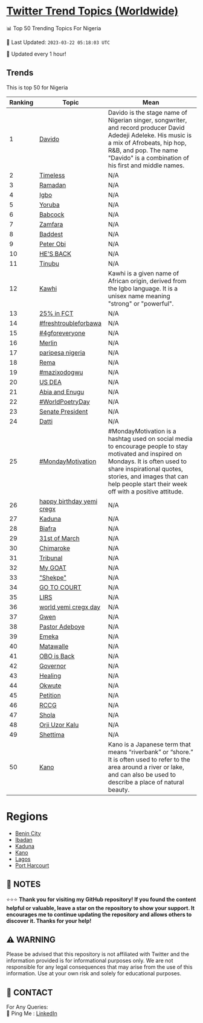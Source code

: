 [Twitter Trend Topics (Worldwide)](https://github.com/ErcinDedeoglu/Twitter-Trend-Topics)
==========


📊 Top 50 Trending Topics For Nigeria

📆 Last Updated: `2023-03-22 05:18:03 UTC`

🔧 Updated every 1 hour!


## Trends

This is top 50 for Nigeria

| Ranking | Topic | Mean |
| ------- | ------------ | ------------ |
| 1 | [Davido](http://twitter.com/search?q=Davido) | Davido is the stage name of Nigerian singer, songwriter, and record producer David Adedeji Adeleke. His music is a mix of Afrobeats, hip hop, R&B, and pop. The name "Davido" is a combination of his first and middle names. |
| 2 | [Timeless](http://twitter.com/search?q=Timeless) | N/A |
| 3 | [Ramadan](http://twitter.com/search?q=Ramadan) | N/A |
| 4 | [Igbo](http://twitter.com/search?q=Igbo) | N/A |
| 5 | [Yoruba](http://twitter.com/search?q=Yoruba) | N/A |
| 6 | [Babcock](http://twitter.com/search?q=Babcock) | N/A |
| 7 | [Zamfara](http://twitter.com/search?q=Zamfara) | N/A |
| 8 | [Baddest](http://twitter.com/search?q=Baddest) | N/A |
| 9 | [Peter Obi](http://twitter.com/search?q=Peter+Obi) | N/A |
| 10 | [HE'S BACK](http://twitter.com/search?q=HE%27S+BACK) | N/A |
| 11 | [Tinubu](http://twitter.com/search?q=Tinubu) | N/A |
| 12 | [Kawhi](http://twitter.com/search?q=Kawhi) | Kawhi is a given name of African origin, derived from the Igbo language. It is a unisex name meaning "strong" or "powerful". |
| 13 | [25% in FCT](http://twitter.com/search?q=25%25+in+FCT) | N/A |
| 14 | [#freshtroubleforbawa](http://twitter.com/search?q=%23freshtroubleforbawa) | N/A |
| 15 | [#4gforeveryone](http://twitter.com/search?q=%234gforeveryone) | N/A |
| 16 | [Merlin](http://twitter.com/search?q=Merlin) | N/A |
| 17 | [paripesa nigeria](http://twitter.com/search?q=paripesa+nigeria) | N/A |
| 18 | [Rema](http://twitter.com/search?q=Rema) | N/A |
| 19 | [#mazixodogwu](http://twitter.com/search?q=%23mazixodogwu) | N/A |
| 20 | [US DEA](http://twitter.com/search?q=US+DEA) | N/A |
| 21 | [Abia and Enugu](http://twitter.com/search?q=Abia+and+Enugu) | N/A |
| 22 | [#WorldPoetryDay](http://twitter.com/search?q=%23WorldPoetryDay) | N/A |
| 23 | [Senate President](http://twitter.com/search?q=Senate+President) | N/A |
| 24 | [Datti](http://twitter.com/search?q=Datti) | N/A |
| 25 | [#MondayMotivation](http://twitter.com/search?q=%23MondayMotivation) | #MondayMotivation is a hashtag used on social media to encourage people to stay motivated and inspired on Mondays. It is often used to share inspirational quotes, stories, and images that can help people start their week off with a positive attitude. |
| 26 | [happy birthday yemi cregx](http://twitter.com/search?q=happy+birthday+yemi+cregx) | N/A |
| 27 | [Kaduna](http://twitter.com/search?q=Kaduna) | N/A |
| 28 | [Biafra](http://twitter.com/search?q=Biafra) | N/A |
| 29 | [31st of March](http://twitter.com/search?q=31st+of+March) | N/A |
| 30 | [Chimaroke](http://twitter.com/search?q=Chimaroke) | N/A |
| 31 | [Tribunal](http://twitter.com/search?q=Tribunal) | N/A |
| 32 | [My GOAT](http://twitter.com/search?q=My+GOAT) | N/A |
| 33 | ["Shekpe"](http://twitter.com/search?q=%22Shekpe%22) | N/A |
| 34 | [GO TO COURT](http://twitter.com/search?q=GO+TO+COURT) | N/A |
| 35 | [LIRS](http://twitter.com/search?q=LIRS) | N/A |
| 36 | [world yemi cregx day](http://twitter.com/search?q=world+yemi+cregx+day) | N/A |
| 37 | [Gwen](http://twitter.com/search?q=Gwen) | N/A |
| 38 | [Pastor Adeboye](http://twitter.com/search?q=Pastor+Adeboye) | N/A |
| 39 | [Emeka](http://twitter.com/search?q=Emeka) | N/A |
| 40 | [Matawalle](http://twitter.com/search?q=Matawalle) | N/A |
| 41 | [OBO is Back](http://twitter.com/search?q=OBO+is+Back) | N/A |
| 42 | [Governor](http://twitter.com/search?q=Governor) | N/A |
| 43 | [Healing](http://twitter.com/search?q=Healing) | N/A |
| 44 | [Okwute](http://twitter.com/search?q=Okwute) | N/A |
| 45 | [Petition](http://twitter.com/search?q=Petition) | N/A |
| 46 | [RCCG](http://twitter.com/search?q=RCCG) | N/A |
| 47 | [Shola](http://twitter.com/search?q=Shola) | N/A |
| 48 | [Orji Uzor Kalu](http://twitter.com/search?q=Orji+Uzor+Kalu) | N/A |
| 49 | [Shettima](http://twitter.com/search?q=Shettima) | N/A |
| 50 | [Kano](http://twitter.com/search?q=Kano) | Kano is a Japanese term that means “riverbank” or “shore.” It is often used to refer to the area around a river or lake, and can also be used to describe a place of natural beauty. |



# Regions

* [Benin City](</Nigeria/Benin City.md>)
* [Ibadan](</Nigeria/Ibadan.md>)
* [Kaduna](</Nigeria/Kaduna.md>)
* [Kano](</Nigeria/Kano.md>)
* [Lagos](</Nigeria/Lagos.md>)
* [Port Harcourt](</Nigeria/Port Harcourt.md>)



## 📝 NOTES

⭐⭐⭐ **Thank you for visiting my GitHub repository! If you found the content helpful or valuable, leave a star on the repository to show your support. It encourages me to continue updating the repository and allows others to discover it. Thanks for your help!**


## ⚠️ WARNING

Please be advised that this repository is not affiliated with Twitter and the information provided is for informational purposes only. We are not responsible for any legal consequences that may arise from the use of this information. Use at your own risk and solely for educational purposes.


## 📨 CONTACT

 For Any Queries:  
            🏓 Ping Me : [LinkedIn](https://www.linkedin.com/in/ercindedeoglu/)
